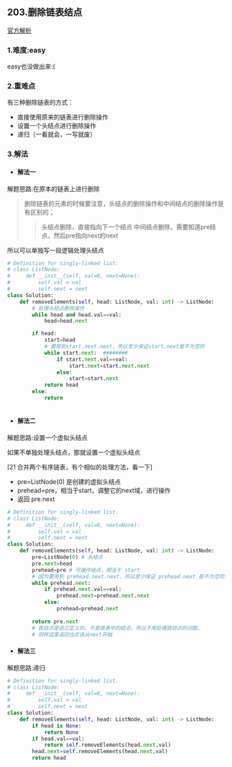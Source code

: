 ## 203.删除链表结点

[官方解析](<https://leetcode-cn.com/problems/remove-linked-list-elements/solution/yi-chu-lian-biao-yuan-su-by-leetcode-sol-654m/>)

### 1.难度:easy

easy也没做出来:(

### 2.重难点

有三种删除链表的方式：

* 直接使用原来的链表进行删除操作
* 设置一个头结点进行删除操作
* 递归（一看就会，一写就废）

### 3.解法

* #### 解法一

解题思路:在原本的链表上进行删除

> 删除链表的元素的时候要注意，头结点的删除操作和中间结点的删除操作是有区别的；
>> 头结点删除，直接指向下一个结点
>> 中间结点删除，需要知道pre结点，然后pre指向next的next

所以可以单独写一段逻辑处理头结点

```python
# Definition for singly-linked list.
# class ListNode:
#     def __init__(self, val=0, next=None):
#         self.val = val
#         self.next = next
class Solution:
    def removeElements(self, head: ListNode, val: int) -> ListNode:
        # 处理头结点删除操作
        while head and head.val==val:
            head=head.next

        if head:
            start=head
            # 要用到start.next.next，所以至少保证start.next是不为空的
            while start.next:  ########
                if start.next.val==val:
                    start.next=start.next.next
                else:
                    start=start.next
            return head
        else:
            return 
  
```

* #### 解法二

解题思路:设置一个虚拟头结点

如果不单独处理头结点，那就设置一个虚拟头结点

[21 合并两个有序链表，有个相似的处理方法，看一下]

* pre=ListNode(0) 是创建的虚拟头结点
* prehead=pre，相当于start，调整它的next域，进行操作
* 返回 pre.next

```python
# Definition for singly-linked list.
# class ListNode:
#     def __init__(self, val=0, next=None):
#         self.val = val
#         self.next = next
class Solution:
    def removeElements(self, head: ListNode, val: int) -> ListNode:
        pre=ListNode(0) # 头结点
        pre.next=head 
        prehead=pre # 可操作结点，相当于 start
        # 因为要用到 prehead.next.next，所以至少保证 prehead.next 是不为空的
        while prehead.next:
            if prehead.next.val==val:
                prehead.next=prehead.next.next
            else:
                prehead=prehead.next
        
        return pre.next
        # 首结点是自己定义的，不是链表中的结点，所以不用处理首结点的问题，
        # 同样这里返回也应该从next开始
```

* #### 解法三

解题思路:递归

```python
# Definition for singly-linked list.
# class ListNode:
#     def __init__(self, val=0, next=None):
#         self.val = val
#         self.next = next
class Solution:
    def removeElements(self, head: ListNode, val: int) -> ListNode:
        if head is None:
            return None
        if head.val==val:
            return self.removeElements(head.next,val)
        head.next=self.removeElements(head.next,val)
        return head
```
